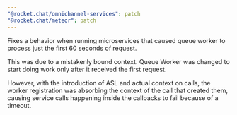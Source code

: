 ```yaml
---
"@rocket.chat/omnichannel-services": patch
"@rocket.chat/meteor": patch
---
```


Fixes a behavior when running microservices that caused queue worker to process just the first 60 seconds of request.

This was due to a mistakenly bound context. Queue Worker was changed to start doing work only after it received the first request.

However, with the introduction of ASL and actual context on calls, the worker registration was absorbing the context of the call that created them, causing service calls happening inside the callbacks to fail because of a timeout.
